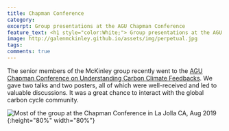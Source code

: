 ```yaml
---
title: Chapman Conference
category: 
excerpt: Group presentations at the AGU Chapman Conference
feature_text: <h1 style="color:White;"> Group presentations at the AGU Chapman Conference </h1>
image: http://galenmckinley.github.io/assets/img/perpetual.jpg
tags: 
comments: true
---
```


The senior members of the McKinley group recently went to the [AGU Chapman Conference on Understanding Carbon Climate Feedbacks](https://connect.agu.org/aguchapmanconference/upcoming-chapmans/carbon-climate). We gave two talks and two posters, all of which were well-received and led to valuable discussions. It was a great chance to interact with the global carbon cycle community. 


![Most of the group at the Chapman Conference in La Jolla CA, Aug 2019]({{site.baseurl}}/assets/img/group_chapman_aug2019_sm.jpg){:height="80%" width="80%"}

